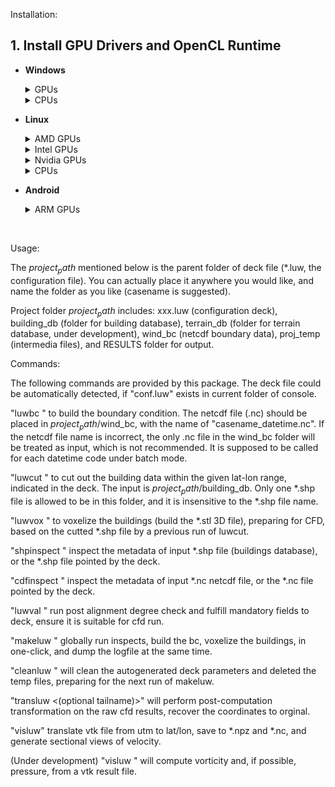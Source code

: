Installation:

## 1. Install GPU Drivers and OpenCL Runtime


- **Windows**
  <details><summary>GPUs</summary>

  - Download and install the [AMD](https://www.amd.com/en/support/download/drivers.html)/[Intel](https://www.intel.com/content/www/us/en/download/785597/intel-arc-iris-xe-graphics-windows.html)/[Nvidia](https://www.nvidia.com/Download/index.aspx) GPU Drivers, which contain the OpenCL Runtime.
  - Reboot.

  </details>
  <details><summary>CPUs</summary>

  - Download and install the [Intel CPU Runtime for OpenCL](https://www.intel.com/content/www/us/en/developer/articles/technical/intel-cpu-runtime-for-opencl-applications-with-sycl-support.html) (works for both AMD/Intel CPUs).
  - Reboot.

  </details>
- **Linux**
  <details><summary>AMD GPUs</summary>

  - Download and install [AMD GPU Drivers](https://www.amd.com/en/support/download/linux-drivers.html), which contain the OpenCL Runtime, with:
    ```bash
    sudo apt update && sudo apt upgrade -y
    sudo apt install -y g++ git make ocl-icd-libopencl1 ocl-icd-opencl-dev
    mkdir -p ~/amdgpu
    wget -P ~/amdgpu https://repo.radeon.com/amdgpu-install/6.4.2.1/ubuntu/noble/amdgpu-install_6.4.60402-1_all.deb
    sudo apt install -y ~/amdgpu/amdgpu-install*.deb
    sudo amdgpu-install -y --usecase=graphics,rocm,opencl --opencl=rocr
    sudo usermod -a -G render,video $(whoami)
    rm -r ~/amdgpu
    sudo shutdown -r now
    ```

  </details>
  <details><summary>Intel GPUs</summary>

  - Intel GPU Drivers come already installed since Linux Kernel 6.2, but they don't contain the OpenCL Runtime.
  - The the [OpenCL Runtime](https://github.com/intel/compute-runtime/releases) has to be installed separately with:
    ```bash
    sudo apt update && sudo apt upgrade -y
    sudo apt install -y g++ git make ocl-icd-libopencl1 ocl-icd-opencl-dev intel-opencl-icd
    sudo usermod -a -G render $(whoami)
    sudo shutdown -r now
    ```

  </details>
  <details><summary>Nvidia GPUs</summary>

  - Download and install [Nvidia GPU Drivers](https://www.nvidia.com/Download/index.aspx), which contain the OpenCL Runtime, with:
    ```bash
    sudo apt update && sudo apt upgrade -y
    sudo apt install -y g++ git make ocl-icd-libopencl1 ocl-icd-opencl-dev nvidia-driver-580
    sudo shutdown -r now
    ```

  </details>
  <details><summary>CPUs</summary>

  - Option 1: Download and install the [oneAPI DPC++ Compiler](https://github.com/intel/llvm/releases?q=%22oneAPI+DPC%2B%2B+Compiler+dependencies%22) and [oneTBB](https://github.com/uxlfoundation/oneTBB/releases) with:
    ```bash
    export OCLV="oclcpuexp-2025.20.6.0.04_224945_rel"
    export TBBV="oneapi-tbb-2022.2.0"
    sudo apt update && sudo apt upgrade -y
    sudo apt install -y g++ git make ocl-icd-libopencl1 ocl-icd-opencl-dev
    sudo mkdir -p ~/cpurt /opt/intel/${OCLV} /etc/OpenCL/vendors /etc/ld.so.conf.d
    sudo wget -P ~/cpurt https://github.com/intel/llvm/releases/download/2025-WW27/${OCLV}.tar.gz
    sudo wget -P ~/cpurt https://github.com/uxlfoundation/oneTBB/releases/download/v2022.2.0/${TBBV}-lin.tgz
    sudo tar -zxvf ~/cpurt/${OCLV}.tar.gz -C /opt/intel/${OCLV}
    sudo tar -zxvf ~/cpurt/${TBBV}-lin.tgz -C /opt/intel
    echo /opt/intel/${OCLV}/x64/libintelocl.so | sudo tee /etc/OpenCL/vendors/intel_expcpu.icd
    echo /opt/intel/${OCLV}/x64 | sudo tee /etc/ld.so.conf.d/libintelopenclexp.conf
    sudo ln -sf /opt/intel/${TBBV}/lib/intel64/gcc4.8/libtbb.so /opt/intel/${OCLV}/x64
    sudo ln -sf /opt/intel/${TBBV}/lib/intel64/gcc4.8/libtbbmalloc.so /opt/intel/${OCLV}/x64
    sudo ln -sf /opt/intel/${TBBV}/lib/intel64/gcc4.8/libtbb.so.12 /opt/intel/${OCLV}/x64
    sudo ln -sf /opt/intel/${TBBV}/lib/intel64/gcc4.8/libtbbmalloc.so.2 /opt/intel/${OCLV}/x64
    sudo ldconfig -f /etc/ld.so.conf.d/libintelopenclexp.conf
    sudo rm -r ~/cpurt
    ```
  - Option 2: Download and install [PoCL](https://portablecl.org/) with:
    ```bash
    sudo apt update && sudo apt upgrade -y
    sudo apt install -y g++ git make ocl-icd-libopencl1 ocl-icd-opencl-dev pocl-opencl-icd
    ```
  </details>

- **Android**
  <details><summary>ARM GPUs</summary>

  - Download the [Termux `.apk`](https://github.com/termux/termux-app/releases) and install it.
  - In the Termux app, run:
    ```bash
    apt update && apt upgrade -y
    apt install -y clang git make
    ```

  </details>

<br>


Usage:

The $project_path$ mentioned below is the parent folder of deck file (*.luw, the configuration file). You can actually place it anywhere you would like, and name the folder as you like (casename is suggested).

Project folder $project_path$ includes: xxx.luw (configuration deck), building_db (folder for building database), terrain_db (folder for terrain database, under development), wind_bc (netcdf boundary data), proj_temp (intermedia files), and RESULTS folder for output.

Commands:

The following commands are provided by this package. The deck file could be automatically detected, if "conf.luw" exists in current folder of console.

"luwbc <path-to-deck>" to build the boundary condition. The netcdf file (.nc) should be placed in $project_path$/wind_bc, with the name of "casename_datetime.nc". If the netcdf file name is incorrect, the only .nc file in the wind_bc folder will be treated as input, which is not recommended. It is supposed to be called for each datetime code under batch mode.

"luwcut <path-to-deck>" to cut out the building data within the given lat-lon range, indicated in the deck. The input is $project_path$/building_db. Only one *.shp file is allowed to be in this folder, and it is insensitive to the *.shp file name.

"luwvox <path-to-deck>" to voxelize the buildings (build the *.stl 3D file), preparing for CFD, based on the cutted *.shp file by a previous run of luwcut.

"shpinspect <path-to-deck or path-to-shp>" inspect the metadata of input *.shp file (buildings database), or the *.shp file pointed by the deck.

"cdfinspect <path-to-deck or path-to-nc>" inspect the metadata of input *.nc netcdf file, or the *.nc file pointed by the deck.

"luwval <path-to-deck>" run post alignment degree check and fulfill mandatory fields to deck, ensure it is suitable for cfd run.

"makeluw <path-to-deck>" globally run inspects, build the bc, voxelize the buildings, in one-click, and dump the logfile at the same time.

"cleanluw <path-to-deck>" will clean the autogenerated deck parameters and deleted the temp files, preparing for the next run of makeluw.

"transluw <path-to-deck> <(optional tailname)>" will perform post-computation transformation on the raw cfd results, recover the coordinates to orginal.

"visluw" translate vtk file from utm to lat/lon, save to *.npz and *.nc, and generate sectional views of velocity.

(Under development) "visluw <path-to-vtk>" will compute vorticity and, if possible, pressure, from a vtk result file.  
